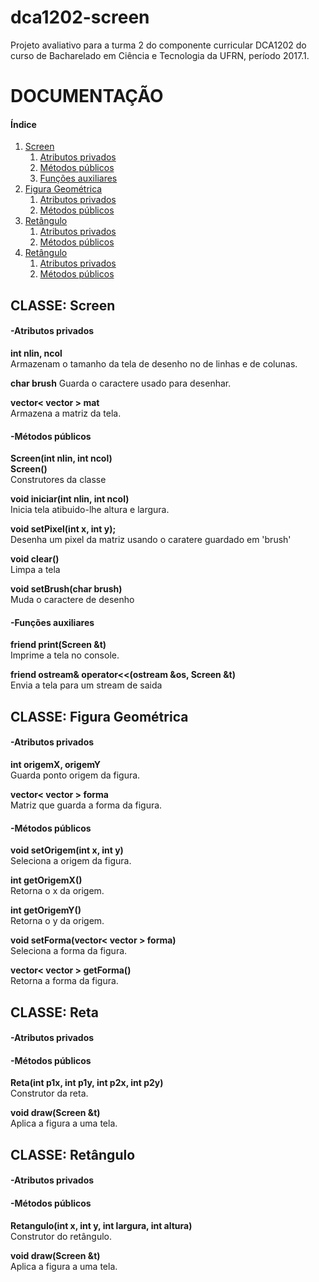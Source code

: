 # dca1202-screen

Projeto avaliativo para a turma 2 do componente curricular DCA1202 do curso de Bacharelado em Ciência e Tecnologia da UFRN, período 2017.1.

<h1> DOCUMENTAÇÃO </h1>

<h4>Índice</h4>
<ol>
 <li>
  <a href="#screen">Screen</a>
  <ol>
   <li> <a href="#screena">Atributos privados</a></li>
   <li> <a href="#screenm">Métodos públicos</a> </li>
   <li> <a href="#screenx">Funções auxiliares</a> </li>
  </ol>
 </li>
 <li>
  <a href="#figura">Figura Geométrica</a>
  <ol>
   <li> <a href="#figuraa">Atributos privados</a></li>
   <li> <a href="#figuram">Métodos públicos</a> </li>
  </ol>
 </li>
 <li>
  <a href="#reta">Retângulo</a>
  <ol>
   <li> <a href="#retaa">Atributos privados</a></li>
   <li> <a href="#retam">Métodos públicos</a> </li>
  </ol>
 </li>
 <li>
  <a href="#retangulo">Retângulo</a>
  <ol>
   <li> <a href="#retanguloa">Atributos privados</a></li>
   <li> <a href="#retangulom">Métodos públicos</a> </li>
  </ol>
 </li>
</ol>

<h2 id="screen">CLASSE: Screen </h2>

<h4 id="screena">-Atributos privados</h4>
 
<b>int nlin, ncol</b><br/>
Armazenam o tamanho da tela de desenho no de linhas e de colunas.<br/>

<b>char brush</b>
Guarda o caractere usado para desenhar.<br/>

<b>vector< vector<char> > mat</b><br/>
Armazena a matriz da tela.<br/>
 
<h4 id="screenm">-Métodos públicos</h4>

<b>Screen(int nlin, int ncol)</b><br/>
<b>Screen()</b><br/>
Construtores da classe<br/>

<b>void iniciar(int nlin, int ncol)</b><br/>
Inicia tela atibuido-lhe altura e largura.<br/>

<b>  void setPixel(int x, int y);</b><br/>
Desenha um pixel da matriz usando o caratere guardado em 'brush'<br/>

<b>void clear()</b><br/>
Limpa a tela<br/>


<b>void setBrush(char brush)</b><br/>
Muda o caractere de desenho<br/>

<h4 id="screenx">-Funções auxiliares</h4>
<b>friend print(Screen &t)</b><br/>
Imprime a tela no console.<br/>

<b>friend ostream& operator<<(ostream &os, Screen &t)</b><br/>
Envia a tela para um stream de saida<br/>


<h2 id="figura">CLASSE: Figura Geométrica </h2>

<h4 id="figuraa">-Atributos privados</h4>

<b>int origemX, origemY</b><br/>
Guarda ponto origem da figura.<br/>

<b>vector< vector<bool> > forma</b><br/>
Matriz que guarda a forma da figura.<br/>
 
<h4 id="figuram">-Métodos públicos</h4>

<b>void setOrigem(int x, int y)</b><br/>
Seleciona a origem da figura.<br/>

<b>int getOrigemX()</b><br/>
Retorna o x da origem.<br/>

<b>int getOrigemY()</b><br/>
Retorna o y da origem.<br/>

<b>void setForma(vector< vector<bool> > forma)</b><br/>
Seleciona a forma da figura.<br/>

<b>vector< vector<bool> > getForma()</b><br/>
Retorna a forma da figura.<br/>

<h2 id="reta">CLASSE: Reta </h2>

<h4 id="retaa">-Atributos privados</h4>

<h4 id="retam">-Métodos públicos</h4>

<b>Reta(int p1x, int p1y, int p2x, int p2y)</b><br/>
Construtor da reta.<br/>

<b>void draw(Screen &t)</b><br/>
Aplica a figura a uma tela.<br/>

<h2 id="retangulo">CLASSE: Retângulo </h2>

<h4 id="retanguloa">-Atributos privados</h4>
 
<h4 id="retangulom">-Métodos públicos</h4>

<b>Retangulo(int x, int y, int largura, int altura)</b><br/>
Construtor do retângulo.<br/>

<b>void draw(Screen &t)</b><br/>
Aplica a figura a uma tela.<br/>
